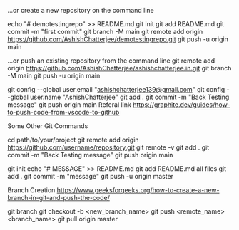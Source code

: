…or create a new repository on the command line

echo "# demotestingrepo" >> README.md
git init
git add README.md
git commit -m "first commit"
git branch -M main
git remote add origin https://github.com/AshishChatterjee/demotestingrepo.git
git push -u origin main


…or push an existing repository from the command line
git remote add origin https://github.com/AshishChatterjee/ashishchatterjee.in.git
git branch -M main
git push -u origin main


git config --global user.email "ashishchatterjee139@gmail.com"
git config --global user.name "AshishChatterjee"
git add .
git commit -m "Back Testing message"
git push origin main
Referal link
https://graphite.dev/guides/how-to-push-code-from-vscode-to-github


Some Other Git Commands

cd path/to/your/project
git remote add origin https://github.com/username/repository.git
git remote -v
git add .
git commit -m "Back Testing message"
git push origin main



git init
echo "# MESSAGE" >> README.md
git add README.md
all files
git add .
git commit -m "message"
git push -u origin master


Branch Creation
https://www.geeksforgeeks.org/how-to-create-a-new-branch-in-git-and-push-the-code/

git branch <Branch name> 
git checkout -b <new_branch_name>
git push <remote_name> <branch_name>
git pull origin master
